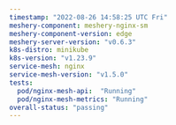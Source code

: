 ```yaml
---
timestamp: "2022-08-26 14:58:25 UTC Fri"
meshery-component: meshery-nginx-sm
meshery-component-version: edge
meshery-server-version: "v0.6.3"
k8s-distro: minikube
k8s-version: "v1.23.9"
service-mesh: nginx
service-mesh-version: "v1.5.0"
tests:
  pod/nginx-mesh-api:  "Running"
  pod/nginx-mesh-metrics: "Running"
overall-status: "passing"
---
```

